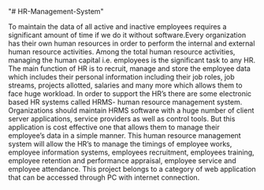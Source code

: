 "# HR-Management-System" 

To maintain the data of all active and inactive employees requires a significant amount of time if we do it 
without software.Every organization has their own human resources in order to perform the internal and 
external human resource activities. Among the total human resource activities, managing the human 
capital i.e. employees is the significant task to any HR. The main function of HR is to recruit, manage and 
store the employee data which includes their personal information including their job roles, job streams, 
projects allotted, salaries and many more which allows them to face huge workload. In order to support 
the HR’s there are some electronic based HR systems called HRMS- human resource management system. 
Organizations should maintain HRMS software with a huge number of client server applications, service 
providers as well as control tools. But this application is cost effective one that allows them to manage 
their employee’s data in a simple manner. This human resource management system will allow the HR’s 
to manage the timings of employee works, employee information systems, employees recruitment, 
employees training, employee retention and performance appraisal, employee service and employee 
attendance. This project belongs to a category of web application that can be accessed through PC with 
internet connection.  
